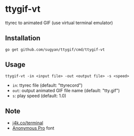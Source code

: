 ttygif-vt
=========

ttyrec to animated GIF (use virtual terminal emulator)


Installation
------------

    go get github.com/sugyan/ttygif/cmd/ttygif-vt


Usage
-----

    ttygif-vt -in <input file> -out <output file> -s <speed>

* `in`: ttyrec file (default: "ttyrecord")
* `out`: output animated GIF file name (default: "tty.gif")
* `s`: play speed (default: 1.0)


Note
----

- [j4k.co/terminal](http://godoc.org/j4k.co/terminal)
- [Anonymous Pro](http://www.marksimonson.com/fonts/view/anonymous-pro) font
